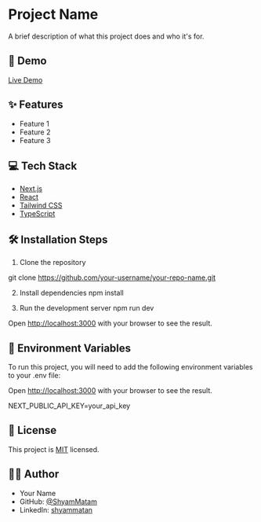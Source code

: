 # Project Name

A brief description of what this project does and who it's for.

## 🚀 Demo

[Live Demo](your-deployed-netlify-link)

## ✨ Features

- Feature 1
- Feature 2
- Feature 3

## 💻 Tech Stack

- [Next.js](https://nextjs.org/)
- [React](https://reactjs.org/)
- [Tailwind CSS](https://tailwindcss.com/)
- [TypeScript](https://www.typescriptlang.org/)

## 🛠️ Installation Steps

1. Clone the repository

git clone https://github.com/your-username/your-repo-name.git

2. Install dependencies
npm install


3. Run the development server
npm run dev


Open [http://localhost:3000](http://localhost:3000) with your browser to see the result.

## 🔑 Environment Variables

To run this project, you will need to add the following environment variables to your .env file:

Open [http://localhost:3000](http://localhost:3000) with your browser to see the result.

NEXT_PUBLIC_API_KEY=your_api_key


## 📝 License

This project is [MIT](LICENSE) licensed.

## 👨‍💻 Author

- Your Name
- GitHub: [@ShyamMatam](https://github.com/ShyamMatam)
- LinkedIn: [shyammatan](https://linkedin.com/in/shyammatam)
  

